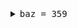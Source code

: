 <details><summary><span style="font-family: monospace">baz = 359</span></summary>

- ["test/test_debug_multifile.ml":23:19-26:28](../test/test_debug_multifile.ml#L23)
- <span style="font-family: monospace">x = ((first 7) (second 42))</span>
- <details><summary><span style="font-family: monospace">_yz = (8 3)</span></summary>
  
  - ["test/test_debug_multifile.ml":24:17](../test/test_debug_multifile.ml#L24)
  </details>
- <details><summary><span style="font-family: monospace">_uw = (7 13)</span></summary>
  
  - ["test/test_debug_multifile.ml":25:17](../test/test_debug_multifile.ml#L25)
  </details>
</details>

